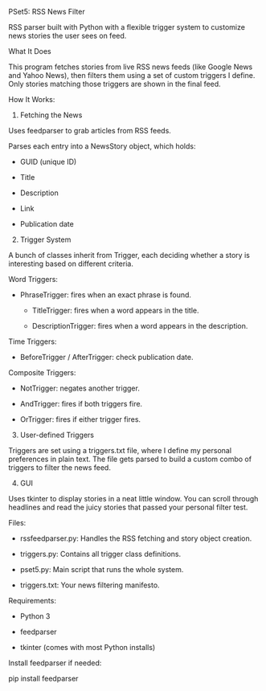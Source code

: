 PSet5: RSS News Filter

RSS parser built with Python with a flexible trigger system to customize news stories the user sees on feed.

What It Does

This program fetches stories from live RSS news feeds (like Google News and Yahoo News), then filters them using a set of custom triggers I define. Only stories matching those triggers are shown in the final feed.

How It Works:

1. Fetching the News
   
Uses feedparser to grab articles from RSS feeds.

Parses each entry into a NewsStory object, which holds:

-  GUID (unique ID)
  
-  Title
  
-  Description
  
-  Link
  
-  Publication date

2. Trigger System
   
A bunch of classes inherit from Trigger, each deciding whether a story is interesting based on different criteria.

Word Triggers:

-  PhraseTrigger: fires when an exact phrase is found.
  
    - TitleTrigger: fires when a word appears in the title.
    
    - DescriptionTrigger: fires when a word appears in the description.
    
Time Triggers:

  - BeforeTrigger / AfterTrigger: check publication date.

Composite Triggers:

  - NotTrigger: negates another trigger.
  
  - AndTrigger: fires if both triggers fire.
  
  - OrTrigger: fires if either trigger fires.

3. User-defined Triggers
   
Triggers are set using a triggers.txt file, where I define my personal preferences in plain text. The file gets parsed to build a custom combo of triggers to filter the news feed.

4. GUI
   
Uses tkinter to display stories in a neat little window. You can scroll through headlines and read the juicy stories that passed your personal filter test.

Files:

  - rssfeedparser.py: Handles the RSS fetching and story object creation.
  
  - triggers.py: Contains all trigger class definitions.
  
  - pset5.py: Main script that runs the whole system.
  
  - triggers.txt: Your news filtering manifesto.

Requirements:

  - Python 3
  
  - feedparser
  
  - tkinter (comes with most Python installs)

Install feedparser if needed:

  pip install feedparser

  
